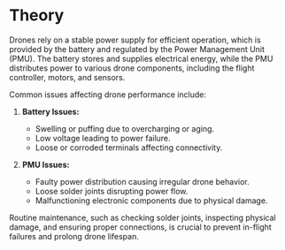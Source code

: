 # Theory
Drones rely on a stable power supply for efficient operation, which is provided by the battery and regulated by the Power Management Unit (PMU). The battery stores and supplies electrical energy, while the PMU distributes power to various drone components, including the flight controller, motors, and sensors.

Common issues affecting drone performance include:

1. **Battery Issues:**  
   - Swelling or puffing due to overcharging or aging.  
   - Low voltage leading to power failure.  
   - Loose or corroded terminals affecting connectivity.  

2. **PMU Issues:**  
   - Faulty power distribution causing irregular drone behavior.  
   - Loose solder joints disrupting power flow.  
   - Malfunctioning electronic components due to physical damage.  

Routine maintenance, such as checking solder joints, inspecting physical damage, and ensuring proper connections, is crucial to prevent in-flight failures and prolong drone lifespan.
